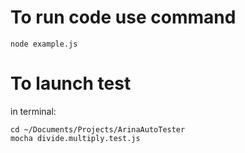 # To run code use command
    node example.js

# To launch test
in terminal:

    cd ~/Documents/Projects/ArinaAutoTester
    mocha divide.multiply.test.js